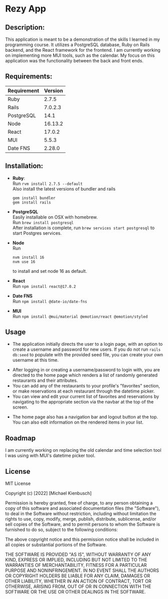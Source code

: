 # Rezy App
## Description:
This application is meant to be a demonstration of the skills I learned in my programming course. It utilizes a PostgreSQL database, Ruby on Rails backend, and the React framework for the frontend. I am currently working on implementing more MUI tools, such as the calendar. My focus on this application was the functionality between the back and front ends. 
## Requirements:  
| Requirement | Version |
| --- | --- |
| Ruby | 2.7.5 |
| Rails | 7.0.2.3 |
| PostgreSQL | 14.1 |
| Node | 16.13.2 |
| React | 17.0.2|
| MUI | 5.5.3 |
| Date FNS | 2.28.0 |

## Installation:
- **Ruby**:  
  Run `rvm install 2.7.5 --default`  
  Also install the latest versions of bundler and rails
  ```
  gem install bundler
  gem install rails
  ```
- **PostgreSQL**  
  Easily installable on OSX with homebrew.  
  Run `brew install postgresql`  
  After installation is complete, run `brew services start postgresql` to start Postgres services.  
- **Node**  
  Run
  ```
  nvm install 16
  nvm use 16
  ```
  to install and set node 16 as default. 
- **React**  
  Run `npm install react@17.0.2`

- **Date FNS**  
  Run `npm install @date-io/date-fns`

- **MUI**  
  Run `npm install @mui/material @emotion/react @emotion/styled`

## Usage
- The application initially directs the user to a login page, with an option to create a username and password for new users. If you do not run `rails db:seed` to populate with the provided seed file, you can create your own username at this time.  
  
<!-- ![login](image path)   -->

- After logging in or creating a username/password to login with, you are directed to the home page which renders a list of randomly generated restaurants and their attributes.
- You can add any of the restaurants to your profile's "favorites" section, or make reservations at each restaurant through the datetime picker. 
- You can view and edit your current list of favorites and reservations by navigating to the appropriate section via the navbar at the top of the screen.
  
<!-- ![home](image path)   -->
- The home page also has a navigation bar and logout button at the top. You can also edit information on the rendered items in your list.  
  
<!-- ![usage](./images/usageGif.gif)   -->
## Roadmap  
I am currently working on replacing the old calendar and time selection tool I was using with MUI's datetime picker tool. 
## License
MIT License

Copyright (c) [2022] [Michael Kienbusch]

Permission is hereby granted, free of charge, to any person obtaining a copy
of this software and associated documentation files (the "Software"), to deal
in the Software without restriction, including without limitation the rights
to use, copy, modify, merge, publish, distribute, sublicense, and/or sell
copies of the Software, and to permit persons to whom the Software is
furnished to do so, subject to the following conditions:

The above copyright notice and this permission notice shall be included in all
copies or substantial portions of the Software.

THE SOFTWARE IS PROVIDED "AS IS", WITHOUT WARRANTY OF ANY KIND, EXPRESS OR
IMPLIED, INCLUDING BUT NOT LIMITED TO THE WARRANTIES OF MERCHANTABILITY,
FITNESS FOR A PARTICULAR PURPOSE AND NONINFRINGEMENT. IN NO EVENT SHALL THE
AUTHORS OR COPYRIGHT HOLDERS BE LIABLE FOR ANY CLAIM, DAMAGES OR OTHER
LIABILITY, WHETHER IN AN ACTION OF CONTRACT, TORT OR OTHERWISE, ARISING FROM,
OUT OF OR IN CONNECTION WITH THE SOFTWARE OR THE USE OR OTHER DEALINGS IN THE
SOFTWARE.